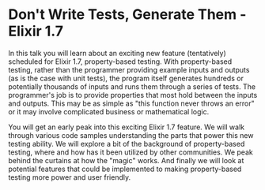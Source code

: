 # Don't Write Tests, Generate Them - Elixir 1.7

In this talk you will learn about an exciting new feature (tentatively) scheduled for Elixir 1.7, property-based testing. With property-based testing, rather than the programmer providing example inputs and outputs (as is the case with unit tests), the program itself generates hundreds or potentially thousands of inputs and runs them through a series of tests. The programmer's job is to provide properties that most hold between the inputs and outputs. This may be as simple as "this function never throws an error" or it may involve complicated business or mathematical logic.

You will get an early peak into this exciting Elixir 1.7 feature. We will walk through various code samples understanding the parts that power this new testing ability. We will explore a bit of the background of property-based testing, where and how has it been utilized by other communities. We peak behind the curtains at how the "magic" works. And finally we will look at potential features that could be implemented to making property-based testing more power and user friendly.